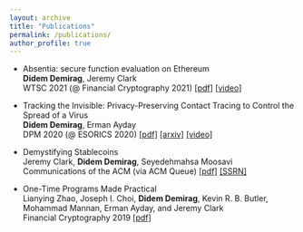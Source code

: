 ```yaml
---
layout: archive
title: "Publications"
permalink: /publications/
author_profile: true
---
```


* Absentia: secure function evaluation on Ethereum <br/> 
**Didem Demirag**, Jeremy Clark <br/> 
WTSC 2021 (@ Financial Cryptography 2021) [[pdf]](https://users.encs.concordia.ca/~clark/papers/2021_wtsc.pdf) [[video]](https://www.youtube.com/watch?v=cOOQ8HhfxqU)

* Tracking the Invisible: Privacy-Preserving Contact Tracing to Control the Spread of a Virus <br/> 
**Didem Demirag**, Erman Ayday <br/> 
DPM 2020 (@ ESORICS 2020) [[pdf]](https://link.springer.com/content/pdf/10.1007%2F978-3-030-66172-4_15.pdf) [[arxiv]](https://arxiv.org/pdf/2003.13073v2.pdf)
[[video]](https://www.youtube.com/watch?v=QMt7iXQKJO0)

* Demystifying Stablecoins <br/> 
Jeremy Clark, **Didem Demirag**, Seyedehmahsa Moosavi 
Communications of the ACM (via ACM Queue) [[pdf]](https://users.encs.concordia.ca/~clark/papers/2020_cacm_stable.pdf) [[SSRN]](https://papers.ssrn.com/sol3/papers.cfm?abstract_id=3466371)

* One-Time Programs Made Practical <br/> 
Lianying Zhao, Joseph I. Choi, **Didem Demirag**, Kevin R. B. Butler, Mohammad Mannan, Erman Ayday, and Jeremy Clark <br/> 
Financial Cryptography 2019 [[pdf]](https://users.encs.concordia.ca/~clark/papers/2019_fc.pdf)
